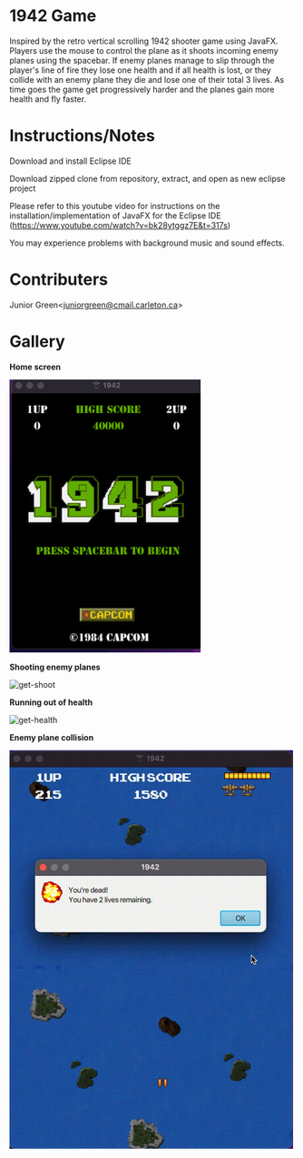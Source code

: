 # 1942 Game
Inspired by the retro vertical scrolling 1942 shooter game using JavaFX. Players use the mouse to control the plane as it shoots incoming enemy planes using the spacebar. If enemy planes manage to slip through the player's line of fire they lose one health and if all health is lost, or they collide with an enemy plane they die and lose one of their total 3 lives. As time goes the game get progressively harder and the planes gain more health and fly faster.

# Instructions/Notes

Download and install Eclipse IDE

Download zipped clone from repository, extract, and open as new eclipse project

Please refer to this youtube video for instructions on the installation/implementation of JavaFX for the Eclipse IDE (https://www.youtube.com/watch?v=bk28ytggz7E&t=317s)

You may experience problems with background music and sound effects.

# Contributers
Junior Green<<juniorgreen@cmail.carleton.ca>>

# Gallery
**Home screen**

![get-home-screen](gallery/menu.png)

**Shooting enemy planes**

![get-shoot](gallery/shoot.gif)

**Running out of health**

![get-health](gallery/health.gif)

**Enemy plane collision**

![get-death](gallery/death.gif)



